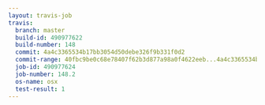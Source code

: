 ```yaml
---
layout: travis-job
travis:
  branch: master
  build-id: 490977622
  build-number: 148
  commit: 4a4c3365534b17bb3054d50debe326f9b331f0d2
  commit-range: 40fbc9be0c68e78407f62b3d877a98a0f4622eeb...4a4c3365534b17bb3054d50debe326f9b331f0d2
  job-id: 490977624
  job-number: 148.2
  os-name: osx
  test-result: 1
---
```

